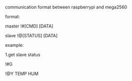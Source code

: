 communication format between raspberrypi and mega2560

format:

master !#[CMD] [DATA]

slave !@[STATUS] [DATA]

example:

1.get slave status

!#G

!@Y TEMP HUM
